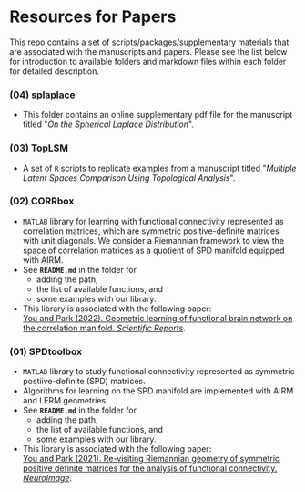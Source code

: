 # Resources for Papers

This repo contains a set of scripts/packages/supplementary materials that are associated with the 
manuscripts and papers. Please see the list below for introduction to 
available folders and markdown files within each folder for detailed description.

### (04) splaplace

- This folder contains an online supplementary pdf file for the manuscript titled "*On the Spherical Laplace Distribution*".


### (03) TopLSM

-   A set of `R` scripts to replicate examples from a manuscript titled "*Multiple Latent Spaces Comparison Using Topological Analysis*".

### (02) CORRbox

-   `MATLAB` library for learning with functional connectivity represented as correlation matrices, which are symmetric positive-definite matrices with unit diagonals. We consider a Riemannian framework to view the space of correlation matrices as a quotient of SPD manifold equipped with AIRM.
-   See **`README.md`** in the folder for
    -   adding the path,
    -   the list of available functions, and
    -   some examples with our library.
-   This library is associated with the following paper:\
    [You and Park (2022).  Geometric learning of functional brain network on the correlation manifold. *Scientific Reports*](https://doi.org/10.1038/s41598-022-21376-0).

### (01) SPDtoolbox

-   `MATLAB` library to study functional connectivity represented as symmetric postiive-definite (SPD) matrices.
-   Algorithms for learning on the SPD manifold are implemented with AIRM and LERM geometries.
-   See **`README.md`** in the folder for
    -   adding the path,
    -   the list of available functions, and
    -   some examples with our library.
-   This library is associated with the following paper:\
    [You and Park (2021). Re-visiting Riemannian geometry of symmetric positive definite matrices for the analysis of functional connectivity. *NeuroImage*](https://doi.org/10.1016/j.neuroimage.2020.117464).
